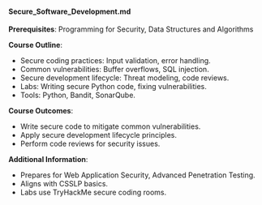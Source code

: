 #### Secure_Software_Development.md
**Prerequisites**: Programming for Security, Data Structures and Algorithms  

**Course Outline**:  
- Secure coding practices: Input validation, error handling.  
- Common vulnerabilities: Buffer overflows, SQL injection.  
- Secure development lifecycle: Threat modeling, code reviews.  
- Labs: Writing secure Python code, fixing vulnerabilities.  
- Tools: Python, Bandit, SonarQube.  

**Course Outcomes**:  
- Write secure code to mitigate common vulnerabilities.  
- Apply secure development lifecycle principles.  
- Perform code reviews for security issues.  

**Additional Information**:  
- Prepares for Web Application Security, Advanced Penetration Testing.  
- Aligns with CSSLP basics.  
- Labs use TryHackMe secure coding rooms.